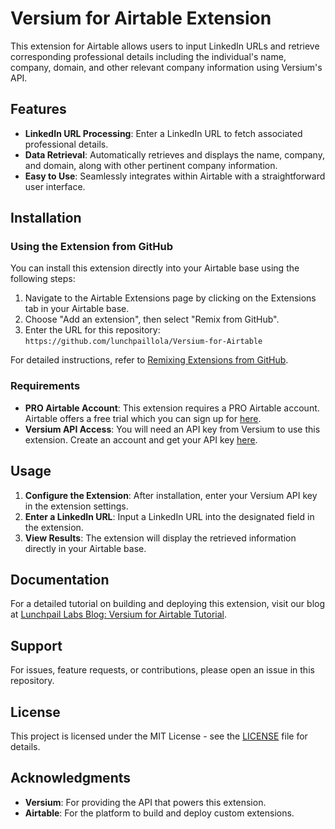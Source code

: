 # Versium for Airtable Extension

This extension for Airtable allows users to input LinkedIn URLs and retrieve corresponding professional details including the individual's name, company, domain, and other relevant company information using Versium's API.

## Features

- **LinkedIn URL Processing**: Enter a LinkedIn URL to fetch associated professional details.
- **Data Retrieval**: Automatically retrieves and displays the name, company, and domain, along with other pertinent company information.
- **Easy to Use**: Seamlessly integrates within Airtable with a straightforward user interface.

## Installation

### Using the Extension from GitHub

You can install this extension directly into your Airtable base using the following steps:

1. Navigate to the Airtable Extensions page by clicking on the Extensions tab in your Airtable base.
2. Choose "Add an extension", then select "Remix from GitHub".
3. Enter the URL for this repository: `https://github.com/lunchpaillola/Versium-for-Airtable`

For detailed instructions, refer to [Remixing Extensions from GitHub](https://airtable.com/developers/extensions/guides/remix-from-github).

### Requirements

- **PRO Airtable Account**: This extension requires a PRO Airtable account. Airtable offers a free trial which you can sign up for [here](https://airtable.com/signup).
- **Versium API Access**: You will need an API key from Versium to use this extension. Create an account and get your API key [here](https://app.versium.com/create-account).


## Usage

1. **Configure the Extension**: After installation, enter your Versium API key in the extension settings.
2. **Enter a LinkedIn URL**: Input a LinkedIn URL into the designated field in the extension.
3. **View Results**: The extension will display the retrieved information directly in your Airtable base.

## Documentation

For a detailed tutorial on building and deploying this extension, visit our blog at [Lunchpail Labs Blog: Versium for Airtable Tutorial](https://lunchpaillabs.com/blog/versium-for-airtable).

## Support

For issues, feature requests, or contributions, please open an issue in this repository.

## License

This project is licensed under the MIT License - see the [LICENSE](LICENSE.md) file for details.

## Acknowledgments

- **Versium**: For providing the API that powers this extension.
- **Airtable**: For the platform to build and deploy custom extensions.